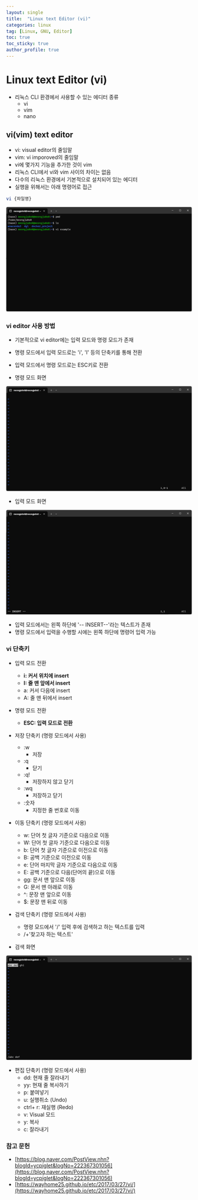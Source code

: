 ```yaml
---
layout: single
title:  "Linux text Editor (vi)"
categories: linux
tag: [Linux, GNU, Editor]
toc: true
toc_sticky: true
author_profile: true
---
```


# Linux text Editor (vi)
- 리눅스 CLI 환경에서 사용할 수 있는 에디터 종류
    - vi
    - vim
    - nano

## vi(vim) text editor
- vi: visual editor의 줄임말
- vim: vi imporoved의 줄임말
- vi에 몇가지 기능을 추가한 것이 vim
- 리눅스 CLI에서 vi와 vim 사이의 차이는 없음
- 다수의 리눅스 환경에서 기본적으로 설치되어 있는 에디터
- 실행을 위해서는 아래 명령어로 접근

```bash
vi {파일명}
```

![enter-vi](/images/2024-04-10-Linux_editor_vi/enter-vi.png)

### vi editor 사용 방법
- 기본적으로 vi editor에는 입력 모드와 명령 모드가 존재
- 명령 모드에서 입력 모드로는 'i', 'I' 등의 단축키를 통해 전환
- 입력 모드에서 명령 모드로는 ESC키로 전환

- 명령 모드 화면

![cmd-mode](/images/2024-04-10-Linux_editor_vi/cmd-mode.png)

- 입력 모드 화면

![insert-mode](/images/2024-04-10-Linux_editor_vi/insert-mode.png)

- 입력 모드에서는 왼쪽 하단에 '-- INSERT--'라는 텍스트가 존재
- 명령 모드에서 입력을 수행할 시에는 왼쪽 하단에 명령어 입력 가능

### vi 단축키
- 입력 모드 전환
    - **i: 커서 위치에 insert**
    - **I: 줄 맨 앞에서 insert**
    - a: 커서 다음에 insert
    - A: 줄 맨 뒤에서 insert

- 명령 모드 전환
    - **ESC: 입력 모드로 전환**

- 저장 단축키 (명령 모드에서 사용)
    - :w
        - 저장
    - :q
        - 닫기
    - :q!
        - 저장하지 않고 닫기
    - :wq
        - 저장하고 닫기
    - :숫자
        - 지정한 줄 번호로 이동

- 이동 단축키 (명령 모드에서 사용)
    - w: 단어 첫 글자 기준으로 다음으로 이동
    - W: 단어 첫 글자 기준으로 다음으로 이동
    - b: 단어 첫 글자 기준으로 이전으로 이동
    - B: 공백 기준으로 이전으로 이동
    - e: 단어 마지막 글자 기준으로 다음으로 이동
    - E: 공백 기준으로 다음(단어의 끝)으로 이동
    - gg: 문서 맨 앞으로 이동
    - G: 문서 맨 아래로 이동
    - ^: 문장 맨 앞으로 이동
    - $: 문장 맨 뒤로 이동

- 검색 단축키 (명령 모드에서 사용)
    - 명령 모드에서 '/' 입력 후에 검색하고 하는 텍스트를 입력
    - /+'찾고자 하는 텍스트'

- 검색 화면

![searching](/images/2024-04-10-Linux_editor_vi/searching.png)

- 편집 단축키 (명령 모드에서 사용)
    - dd: 현재 줄 잘라내기
    - yy: 현재 줄 복사하기
    - p: 붙여넣기
    - u: 실행취소 (Undo)
    - ctrl+ r: 재실행 (Redo)
    - v: Visual 모드
    - y: 복사
    - c: 잘라내기

### 참고 문헌
- [https://blog.naver.com/PostView.nhn?blogId=ycpiglet&logNo=222367301056](https://blog.naver.com/PostView.nhn?blogId=ycpiglet&logNo=222367301056)
- [https://wayhome25.github.io/etc/2017/03/27/vi/](https://wayhome25.github.io/etc/2017/03/27/vi/)